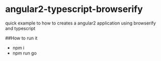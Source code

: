 # angular2-typescript-browserify
quick example to how to creates a angular2 application using browserify and typescript 

##How to run it
* npm i
* npm run go

